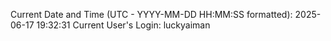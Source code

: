Current Date and Time (UTC - YYYY-MM-DD HH:MM:SS formatted): 2025-06-17 19:32:31
Current User's Login: luckyaiman
